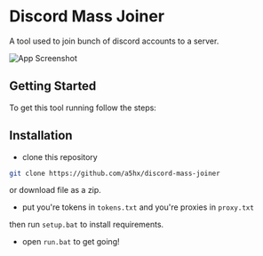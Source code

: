 
# Discord Mass Joiner

A tool used to join bunch of discord accounts to a server.


![App Screenshot](https://i.imgur.com/hn1gSVk.png)


## Getting Started

To get this tool running follow the steps:


## Installation
- clone this repository

```bash
git clone https://github.com/a5hx/discord-mass-joiner
```
or download file as a zip.

- put you're tokens in `tokens.txt` and you're proxies in `proxy.txt`

 then run `setup.bat` to install requirements.

- open `run.bat` to get going!
